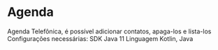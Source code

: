 # Agenda
Agenda Telefônica, é possível adicionar contatos, apaga-los e lista-los
Configurações necessárias: 
SDK Java 11
Linguagem Kotlin, Java


